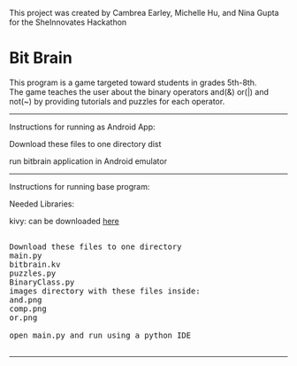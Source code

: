 This project was created by Cambrea Earley, Michelle Hu, and Nina Gupta for the SheInnovates Hackathon


# Bit Brain

This program is a game targeted toward students in grades 5th-8th.  
The game teaches the user about the binary operators and(&) or(|) and not(~) by providing tutorials and puzzles for each operator. 



_______________________________________________________
Instructions for running as Android App:

Download these files to one directory
dist

run bitbrain application in Android emulator


_______________________________________________________
Instructions for running base program:

Needed Libraries:

kivy: can be downloaded [here](https://kivy.org/#download) 
<pre>

Download these files to one directory
main.py
bitbrain.kv
puzzles.py
BinaryClass.py
images directory with these files inside:
and.png
comp.png
or.png

open main.py and run using a python IDE

</pre>
_______________________________________________________

